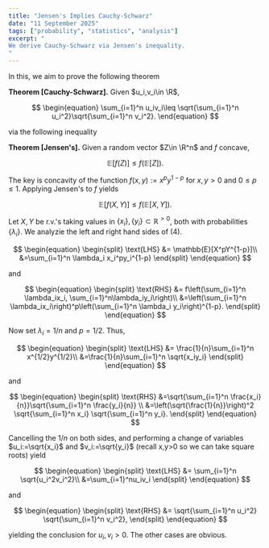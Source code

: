 ```yaml
---
title: "Jensen's Implies Cauchy-Schwarz"
date: "11 September 2025"
tags: ["probability", "statistics", "analysis"]
excerpt: "
We derive Cauchy-Schwarz via Jensen's inequality.
"
---
```


In this, we aim to prove the following theorem

**Theorem [Cauchy-Schwarz].** Given $u_i,v_i\in \R$,

$$
\begin{equation}
\sum_{i=1}^n u_iv_i\leq \sqrt{\sum_{i=1}^n u_i^2}\sqrt{\sum_{i=1}^n v_i^2}.
\end{equation}
$$

via the following inequality

**Theorem [Jensen's].** Given a random vector $Z\in \R^n$ and $f$ concave,

$$
\begin{equation}
\mathbb{E}[f(Z)]\leq f(\mathbb{E}[Z]).
\end{equation}
$$

The key is concavity of the function $f(x,y):=x^py^{1-p}$ for $x,y> 0$ and $0\leq p\leq 1$. Applying Jensen's to $f$ yields

$$
\begin{equation}
\mathbb{E}[f(X,Y)]\leq f(\mathbb{E}[X,Y]).
\end{equation}
$$

Let $X,Y$ be r.v.'s taking values in $\{x_i\},\{y_i\} \subset \mathbb{R}^{>0}$, both with probabilities $\{\lambda_i\}$. We analyzie the left and right hand sides of $(4)$.

$$
\begin{equation}
\begin{split}
\text{LHS} &= \mathbb{E}[X^pY^{1-p}]\\
&=\sum_{i=1}^n \lambda_i x_i^py_i^{1-p}
\end{split}
\end{equation}
$$

and

$$
\begin{equation}
\begin{split}
\text{RHS} &= f\left(\sum_{i=1}^n \lambda_ix_i, \sum_{i=1}^n\lambda_iy_i\right)\\
&=\left(\sum_{i=1}^n \lambda_ix_i\right)^p\left(\sum_{i=1}^n \lambda_i y_i\right)^{1-p}.
\end{split}
\end{equation}
$$

Now set $\lambda_i=1/n$ and $p=1/2$. Thus,

$$
\begin{equation}
\begin{split}
\text{LHS} &= \frac{1}{n}\sum_{i=1}^n x^{1/2}y^{1/2}\\
&=\frac{1}{n}\sum_{i=1}^n \sqrt{x_iy_i}
\end{split}
\end{equation}
$$

and

$$
\begin{equation}
\begin{split}
\text{RHS} &=\sqrt{\sum_{i=1}^n \frac{x_i}{n}}\sqrt{\sum_{i=1}^n \frac{y_i}{n}}
\\
&=\left(\sqrt{\frac{1}{n}}\right)^2 \sqrt{\sum_{i=1}^n x_i} \sqrt{\sum_{i=1}^n y_i}.
\end{split}
\end{equation}
$$

Cancelling the $1/n$ on both sides, and performing a change of variables $u_i:=\sqrt{x_i}$ and $v_i:=\sqrt{y_i}$ (recall x,y>0 so we can take square roots) yield

$$
\begin{equation}
\begin{split}
\text{LHS} &= \sum_{i=1}^n \sqrt{u_i^2v_i^2}\\
&=\sum_{i=1}^nu_iv_i
\end{split}
\end{equation}
$$

and

$$
\begin{equation}
\begin{split}
\text{RHS}
&= \sqrt{\sum_{i=1}^n u_i^2} \sqrt{\sum_{i=1}^n v_i^2},
\end{split}
\end{equation}
$$

yielding the conclusion for $u_i,v_i>0$. The other cases are obvious.
